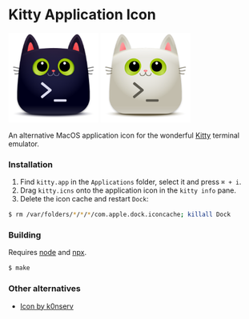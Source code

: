 Kitty Application Icon
======================

<p float="left">
	<img src="kitty-dark.png" width="180">
	<img src="kitty-light.png" width="180">
</p>

An alternative MacOS application icon for the wonderful [Kitty](https://sw.kovidgoyal.net/kitty/) terminal emulator.

### Installation

1. Find `kitty.app` in the `Applications` folder, select it and press `⌘ + i`.
2. Drag `kitty.icns` onto the application icon in the `kitty info` pane.
3. Delete the icon cache and restart `Dock`:

```bash
$ rm /var/folders/*/*/*/com.apple.dock.iconcache; killall Dock
```

### Building

Requires [node](https://nodejs.org/en/) and [npx](https://www.npmjs.com/package/npx).

```bash
$ make
```

### Other alternatives

* [Icon by k0nserv](https://github.com/k0nserv/kitty-icon)
